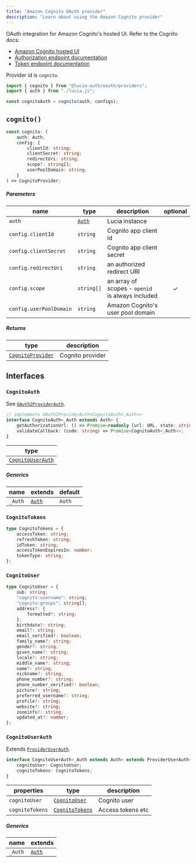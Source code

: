 ```yaml
---
title: "Amazon Cognito OAuth provider"
description: "Learn about using the Amazon Cognito provider"
---
```


OAuth integration for Amazon Cognito's hosted UI. Refer to the Cognito docs:

- [Amazon Cognito hosted UI](https://docs.aws.amazon.com/cognito/latest/developerguide/cognito-user-pools-app-integration.html)
- [Authorization endpoint documentation](https://docs.aws.amazon.com/cognito/latest/developerguide/authorization-endpoint.html)
- [Token endpoint documentation](https://docs.aws.amazon.com/cognito/latest/developerguide/token-endpoint.html)

Provider id is `cognito`.

```ts
import { cognito } from "@lucia-auth/oauth/providers";
import { auth } from "./lucia.js";

const cognitoAuth = cognito(auth, configs);
```

## `cognito()`

```ts
const cognito: (
	auth: Auth,
	config: {
		clientId: string;
		clientSecret: string;
		redirectUri: string;
		scope?: string[];
		userPoolDomain: string;
	}
) => CognitoProvider;
```

##### Parameters

| name                    | type                                       | description                                      | optional |
| ----------------------- | ------------------------------------------ | ------------------------------------------------ | :------: |
| `auth`                  | [`Auth`](/reference/lucia/interfaces/auth) | Lucia instance                                   |          |
| `config.clientId`       | `string`                                   | Cognito app client id                            |          |
| `config.clientSecret`   | `string`                                   | Cognito app client secret                        |          |
| `config.redirectUri`    | `string`                                   | an authorized redirect URI                       |          |
| `config.scope`          | `string[]`                                 | an array of scopes - `openid` is always included |    ✓     |
| `config.userPoolDomain` | `string`                                   | Amazon Cognito's user pool domain                |          |

##### Returns

| type                                  | description      |
| ------------------------------------- | ---------------- |
| [`CognitoProvider`](#cognitoprovider) | Cognito provider |

## Interfaces

### `CognitoAuth`

See [`OAuth2ProviderAuth`](/reference/oauth/interfaces/oauth2providerauth).

```ts
// implements OAuth2ProviderAuth<CognitoAuth<_Auth>>
interface CognitoAuth<_Auth extends Auth> {
	getAuthorizationUrl: () => Promise<readonly [url: URL, state: string]>;
	validateCallback: (code: string) => Promise<CognitoAuth<_Auth>>;
}
```

| type                                  |
| ------------------------------------- |
| [`CognitoUserAuth`](#cognitouserauth) |

##### Generics

| name    | extends                                    | default |
| ------- | ------------------------------------------ | ------- |
| `_Auth` | [`Auth`](/reference/lucia/interfaces/auth) | `Auth`  |

### `CognitoTokens`

```ts
type CognitoTokens = {
	accessToken: string;
	refreshToken: string;
	idToken: string;
	accessTokenExpiresIn: number;
	tokenType: string;
};
```

### `CognitoUser`

```ts
type CognitoUser = {
	sub: string;
	"cognito:username": string;
	"cognito:groups": string[];
	address?: {
		formatted?: string;
	};
	birthdate?: string;
	email?: string;
	email_verified?: boolean;
	family_name?: string;
	gender?: string;
	given_name?: string;
	locale?: string;
	middle_name?: string;
	name?: string;
	nickname?: string;
	phone_number?: string;
	phone_number_verified?: boolean;
	picture?: string;
	preferred_username?: string;
	profile?: string;
	website?: string;
	zoneinfo?: string;
	updated_at?: number;
};
```

### `CognitoUserAuth`

Extends [`ProviderUserAuth`](/reference/oauth/interfaces/provideruserauth).

```ts
interface CognitoUserAuth<_Auth extends Auth> extends ProviderUserAuth<_Auth> {
	cognitoUser: CognitoUser;
	cognitoTokens: CognitoTokens;
}
```

| properties      | type                              | description       |
| --------------- | --------------------------------- | ----------------- |
| `cognitoUser`   | [`CognitoUser`](#cognitouser)     | Cognito user      |
| `cognitoTokens` | [`CognitoTokens`](#cognitotokens) | Access tokens etc |

##### Generics

| name    | extends                                    |
| ------- | ------------------------------------------ |
| `_Auth` | [`Auth`](/reference/lucia/interfaces/auth) |
